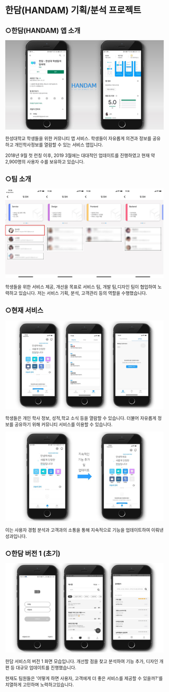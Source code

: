 # 한담(HANDAM) 기획/분석 프로젝트

## ○한담(HANDAM) 앱 소개

![image](./image/슬라이드1.JPG)

한성대학교 학생들을 위한 커뮤니티 앱 서비스. 학생들이 자유롭게 의견과 정보를 공유하고 개인학사정보를 열람할 수 있는 서비스 앱입니다. 

 2018년 9월 첫 런칭 이후,  2019 3월에는 대대적인 업데이트를 진행하였고 현재 약 2,900명의 사용자 수를 보유하고 있습니다.  



## ○팀 소개

![image](./image/슬라이드2.JPG)

학생들을 위한 서비스 제공, 개선을 목표로  서비스 팀, 개발 팀,디자인 팀이 협업하여 노력하고 있습니다. 저는 서비스 기획, 분석, 고객관리 등의 역할을 수행했습니다.

## ○현재 서비스

![image](./image/슬라이드3.JPG)

학생들은 개인 학사 정보, 성적,학교 소식 등을 열람할 수 있습니다. 더불어 자유롭게 정보를 공유하기 위해 커뮤니티 서비스를 이용할 수 있습니다.

![image](./image/슬라이드4.JPG)

이는 사용자 경험 분석과 고객과의 소통을 통해 지속적으로 기능을 업데이트하여 이뤄낸 성과입니다.

## ○한담 버전 1 (초기)

![image](./image/슬라이드5.JPG)

한담 서비스의 버전 1 화면 모습입니다. 개선할 점을 찾고 분석하여 기능 추가, 디자인 개편 등 대규모 업데이트를 진행했습니다. 

현재도 팀원들은 '어떻게 하면 사용자, 고객에게 더 좋은 서비스를 제공할 수 있을까?'를 치열하게 고민하며 노력하고있습니다.